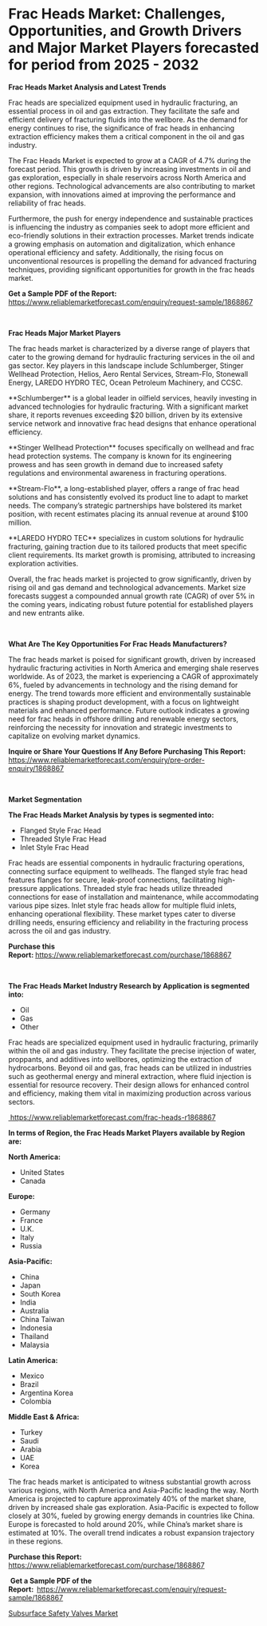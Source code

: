 <p><h1>Frac Heads Market: Challenges, Opportunities, and Growth Drivers and Major Market Players forecasted for period from 2025 - 2032</h1></p><p><strong>Frac Heads Market Analysis and Latest Trends</strong></p>
<p><p>Frac heads are specialized equipment used in hydraulic fracturing, an essential process in oil and gas extraction. They facilitate the safe and efficient delivery of fracturing fluids into the wellbore. As the demand for energy continues to rise, the significance of frac heads in enhancing extraction efficiency makes them a critical component in the oil and gas industry.</p><p>The Frac Heads Market is expected to grow at a CAGR of 4.7% during the forecast period. This growth is driven by increasing investments in oil and gas exploration, especially in shale reservoirs across North America and other regions. Technological advancements are also contributing to market expansion, with innovations aimed at improving the performance and reliability of frac heads.</p><p>Furthermore, the push for energy independence and sustainable practices is influencing the industry as companies seek to adopt more efficient and eco-friendly solutions in their extraction processes. Market trends indicate a growing emphasis on automation and digitalization, which enhance operational efficiency and safety. Additionally, the rising focus on unconventional resources is propelling the demand for advanced fracturing techniques, providing significant opportunities for growth in the frac heads market.</p></p>
<p><strong>Get a Sample PDF of the Report:&nbsp;</strong> <a href="https://www.reliablemarketforecast.com/enquiry/request-sample/1868867?utm_campaign=1875&utm_medium=2&utm_source=Github&utm_content=ia&utm_term=16022025&utm_id=frac-heads">https://www.reliablemarketforecast.com/enquiry/request-sample/1868867</a></p>
<p>&nbsp;</p>
<p><strong>Frac Heads Major Market Players</strong></p>
<p><p>The frac heads market is characterized by a diverse range of players that cater to the growing demand for hydraulic fracturing services in the oil and gas sector. Key players in this landscape include Schlumberger, Stinger Wellhead Protection, Helios, Aero Rental Services, Stream-Flo, Stonewall Energy, LAREDO HYDRO TEC, Ocean Petroleum Machinery, and CCSC.</p><p>**Schlumberger** is a global leader in oilfield services, heavily investing in advanced technologies for hydraulic fracturing. With a significant market share, it reports revenues exceeding $20 billion, driven by its extensive service network and innovative frac head designs that enhance operational efficiency.</p><p>**Stinger Wellhead Protection** focuses specifically on wellhead and frac head protection systems. The company is known for its engineering prowess and has seen growth in demand due to increased safety regulations and environmental awareness in fracturing operations.</p><p>**Stream-Flo**, a long-established player, offers a range of frac head solutions and has consistently evolved its product line to adapt to market needs. The company’s strategic partnerships have bolstered its market position, with recent estimates placing its annual revenue at around $100 million.</p><p>**LAREDO HYDRO TEC** specializes in custom solutions for hydraulic fracturing, gaining traction due to its tailored products that meet specific client requirements. Its market growth is promising, attributed to increasing exploration activities.</p><p>Overall, the frac heads market is projected to grow significantly, driven by rising oil and gas demand and technological advancements. Market size forecasts suggest a compounded annual growth rate (CAGR) of over 5% in the coming years, indicating robust future potential for established players and new entrants alike.</p></p>
<p>&nbsp;</p>
<p><strong>What Are The Key Opportunities For Frac Heads Manufacturers?</strong></p>
<p><p>The frac heads market is poised for significant growth, driven by increased hydraulic fracturing activities in North America and emerging shale reserves worldwide. As of 2023, the market is experiencing a CAGR of approximately 6%, fueled by advancements in technology and the rising demand for energy. The trend towards more efficient and environmentally sustainable practices is shaping product development, with a focus on lightweight materials and enhanced performance. Future outlook indicates a growing need for frac heads in offshore drilling and renewable energy sectors, reinforcing the necessity for innovation and strategic investments to capitalize on evolving market dynamics.</p></p>
<p><strong>Inquire or Share Your Questions If Any Before Purchasing This Report:</strong> <a href="https://www.reliablemarketforecast.com/enquiry/pre-order-enquiry/1868867?utm_campaign=1875&utm_medium=2&utm_source=Github&utm_content=ia&utm_term=16022025&utm_id=frac-heads">https://www.reliablemarketforecast.com/enquiry/pre-order-enquiry/1868867</a></p>
<p>&nbsp;</p>
<p><strong>Market Segmentation</strong></p>
<p><strong>The Frac Heads Market Analysis by types is segmented into:</strong></p>
<p><ul><li>Flanged Style Frac Head</li><li>Threaded Style Frac Head</li><li>Inlet Style Frac Head</li></ul></p>
<p><p>Frac heads are essential components in hydraulic fracturing operations, connecting surface equipment to wellheads. The flanged style frac head features flanges for secure, leak-proof connections, facilitating high-pressure applications. Threaded style frac heads utilize threaded connections for ease of installation and maintenance, while accommodating various pipe sizes. Inlet style frac heads allow for multiple fluid inlets, enhancing operational flexibility. These market types cater to diverse drilling needs, ensuring efficiency and reliability in the fracturing process across the oil and gas industry.</p></p>
<p><strong>Purchase this Report:&nbsp;</strong><a href="https://www.reliablemarketforecast.com/purchase/1868867?utm_campaign=1875&utm_medium=2&utm_source=Github&utm_content=ia&utm_term=16022025&utm_id=frac-heads">https://www.reliablemarketforecast.com/purchase/1868867</a></p>
<p>&nbsp;</p>
<p><strong>The Frac Heads Market Industry Research by Application is segmented into:</strong></p>
<p><ul><li>Oil</li><li>Gas</li><li>Other</li></ul></p>
<p><p>Frac heads are specialized equipment used in hydraulic fracturing, primarily within the oil and gas industry. They facilitate the precise injection of water, proppants, and additives into wellbores, optimizing the extraction of hydrocarbons. Beyond oil and gas, frac heads can be utilized in industries such as geothermal energy and mineral extraction, where fluid injection is essential for resource recovery. Their design allows for enhanced control and efficiency, making them vital in maximizing production across various sectors.</p></p>
<p><a href="https://www.reliablemarketforecast.com/frac-heads-r1868867?utm_campaign=1875&utm_medium=2&utm_source=Github&utm_content=ia&utm_term=16022025&utm_id=frac-heads">&nbsp;https://www.reliablemarketforecast.com/frac-heads-r1868867</a></p>
<p><strong>In terms of Region, the Frac Heads Market Players available by Region are:</strong></p>
<p>
    <p> <strong> North America: </strong>
        <ul>
            <li>United States</li>
            <li>Canada</li>
        </ul>
        </p> 
    <p> <strong> Europe: </strong>
        <ul>
            <li>Germany</li>
            <li>France</li>
            <li>U.K.</li>
            <li>Italy</li>
            <li>Russia</li>
        </ul>
        </p> 
    <p> <strong> Asia-Pacific: </strong>
        <ul>
            <li>China</li>
            <li>Japan</li>
            <li>South Korea</li>
            <li>India</li>
            <li>Australia</li>
            <li>China Taiwan</li>
            <li>Indonesia</li>
            <li>Thailand</li>
            <li>Malaysia</li>
        </ul>
        </p> 
    <p> <strong> Latin America: </strong>
        <ul>
            <li>Mexico</li>
            <li>Brazil</li>
            <li>Argentina Korea</li>
            <li>Colombia</li>
        </ul>
        </p> 
    <p> <strong> Middle East & Africa: </strong>
        <ul>
            <li>Turkey</li>
            <li>Saudi</li>
            <li>Arabia</li>
            <li>UAE</li>
            <li>Korea</li>
        </ul>
    </p>
    </p>
<p><p>The frac heads market is anticipated to witness substantial growth across various regions, with North America and Asia-Pacific leading the way. North America is projected to capture approximately 40% of the market share, driven by increased shale gas exploration. Asia-Pacific is expected to follow closely at 30%, fueled by growing energy demands in countries like China. Europe is forecasted to hold around 20%, while China’s market share is estimated at 10%. The overall trend indicates a robust expansion trajectory in these regions.</p></p>
<p><strong>Purchase this Report: </strong><a href="https://www.reliablemarketforecast.com/purchase/1868867?utm_campaign=1875&utm_medium=2&utm_source=Github&utm_content=ia&utm_term=16022025&utm_id=frac-heads">https://www.reliablemarketforecast.com/purchase/1868867</a></p>
<p>&nbsp;<strong>Get a Sample PDF of the Report:&nbsp;&nbsp;</strong><a href="https://www.reliablemarketforecast.com/enquiry/request-sample/1868867?utm_campaign=1875&utm_medium=2&utm_source=Github&utm_content=ia&utm_term=16022025&utm_id=frac-heads">https://www.reliablemarketforecast.com/enquiry/request-sample/1868867</a></p>
<p><strong></strong></p>
<p><p><a href="https://github.com/Chiragrp22/Market-Research-Report-List-7/blob/main/subsurface-safety-valves-market.md?utm_campaign=1875&utm_medium=2&utm_source=Github&utm_content=ia&utm_term=16022025&utm_id=frac-heads">Subsurface Safety Valves Market</a></p></p>